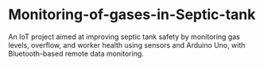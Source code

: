 # Monitoring-of-gases-in-Septic-tank
An IoT project aimed at improving septic tank safety by monitoring gas levels, overflow, and worker health using sensors and Arduino Uno, with Bluetooth-based remote data monitoring.
